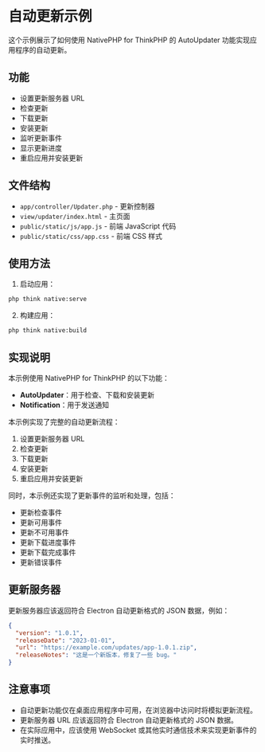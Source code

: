 # 自动更新示例

这个示例展示了如何使用 NativePHP for ThinkPHP 的 AutoUpdater 功能实现应用程序的自动更新。

## 功能

- 设置更新服务器 URL
- 检查更新
- 下载更新
- 安装更新
- 监听更新事件
- 显示更新进度
- 重启应用并安装更新

## 文件结构

- `app/controller/Updater.php` - 更新控制器
- `view/updater/index.html` - 主页面
- `public/static/js/app.js` - 前端 JavaScript 代码
- `public/static/css/app.css` - 前端 CSS 样式

## 使用方法

1. 启动应用：

```bash
php think native:serve
```

2. 构建应用：

```bash
php think native:build
```

## 实现说明

本示例使用 NativePHP for ThinkPHP 的以下功能：

- **AutoUpdater**：用于检查、下载和安装更新
- **Notification**：用于发送通知

本示例实现了完整的自动更新流程：

1. 设置更新服务器 URL
2. 检查更新
3. 下载更新
4. 安装更新
5. 重启应用并安装更新

同时，本示例还实现了更新事件的监听和处理，包括：

- 更新检查事件
- 更新可用事件
- 更新不可用事件
- 更新下载进度事件
- 更新下载完成事件
- 更新错误事件

## 更新服务器

更新服务器应该返回符合 Electron 自动更新格式的 JSON 数据，例如：

```json
{
  "version": "1.0.1",
  "releaseDate": "2023-01-01",
  "url": "https://example.com/updates/app-1.0.1.zip",
  "releaseNotes": "这是一个新版本，修复了一些 bug。"
}
```

## 注意事项

- 自动更新功能仅在桌面应用程序中可用，在浏览器中访问时将模拟更新流程。
- 更新服务器 URL 应该返回符合 Electron 自动更新格式的 JSON 数据。
- 在实际应用中，应该使用 WebSocket 或其他实时通信技术来实现更新事件的实时推送。
